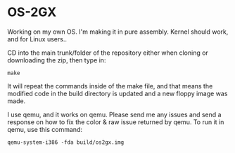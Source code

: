 # OS-2GX
Working on my own OS. I'm making it in pure assembly.
Kernel should work, and for Linux users..

CD into the main trunk/folder of the repository either
when cloning or downloading the zip, then type in:

```
make
```
It will repeat the commands inside of the make file, and
that means the modified code in the build directory
is updated and a new floppy image was made.

I use qemu, and it works on qemu. Please send me any issues
and send a response on how to fix the color & raw issue
returned by qemu. To run it in qemu, use this command:

```
qemu-system-i386 -fda build/os2gx.img
```
